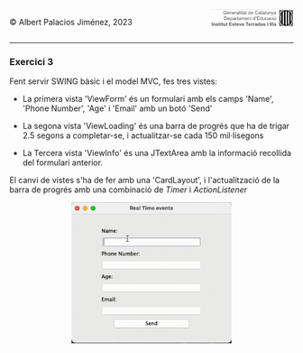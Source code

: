 <div style="display: flex; width: 100%;">
    <div style="flex: 1; padding: 0px;">
        <p>© Albert Palacios Jiménez, 2023</p>
    </div>
    <div style="flex: 1; padding: 0px; text-align: right;">
        <img src="../../assets/ieti.png" height="32" alt="Logo de IETI" style="max-height: 32px;">
    </div>
</div>
<hr/>

### Exercici 3

Fent servir SWING bàsic i el model MVC, fes tres vistes:

* La primera vista 'ViewForm' és un formulari amb els camps 'Name', 'Phone Number', 'Age' i 'Email' amb un botó 'Send'

* La segona vista 'ViewLoading' és una barra de progrés que ha de trigar 2.5 segons a completar-se, i actualitzar-se cada 150 mil·lisegons

* La Tercera vista 'ViewInfo' és una JTextArea amb la informació recollida del formulari anterior.

El canvi de vistes s'ha de fer amb una 'CardLayout', i l'actualització de la barra de progrés amb una combinació de *Timer* i *ActionListener*

<center><img src="./captura.gif" height="250" alt="Calculadora" style="max-height: 250px;"></center>


